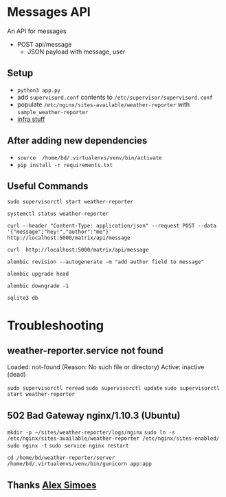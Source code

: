 
# Messages API

An API for messages

- POST api/message
    - JSON payload with message, user

## Setup
- `python3 app.py`
- add `supervisord.conf` contents to  `/etc/supervisor/supervisord.conf`
- populate `/etc/nginx/sites-available/weather-reporter` with `sample_weather-reporter`
- [infra stuff](https://docs.google.com/presentation/d/1g8D7R-jyDUReKxFoGk_zN5-uWEcSOi6rIvGGKv4PAVI/edit#slide=id.g3d18660b80_0_10)

## After adding new dependencies
- `source  /home/bd/.virtualenvs/venv/bin/activate`
- `pip install -r requirements.txt`

## Useful Commands
`sudo supervisorctl start weather-reporter`

`systemctl status weather-reporter`

`curl --header "Content-Type: application/json" --request POST --data '{"message":"hey!","author":"me"}' http://localhost:5000/matrix/api/message`

`curl  http://localhost:5000/matrix/api/message`

`alembic revision --autogenerate -m "add author field to message"`

`alembic upgrade head`

`alembic downgrade -1`

`sqlite3 db`


# Troubleshooting

## weather-reporter.service not found
Loaded: not-found (Reason: No such file or directory)
Active: inactive (dead)

`sudo supervisorctl reread`
`sudo supervisorctl update`
`sudo supervisorctl start weather-reporter`

## 502 Bad Gateway nginx/1.10.3 (Ubuntu)

`mkdir -p ~/sites/weather-reporter/logs/nginx`
`sudo ln -s /etc/nginx/sites-available/weather-reporter /etc/nginx/sites-enabled/`
`sudo nginx -t`
`sudo service nginx restart`

`cd /home/bd/weather-reporter/server`
`/home/bd/.virtualenvs/venv/bin/gunicorn app:app`

## Thanks [Alex Simoes](http://alexandersimoes.com/hints/2015/10/28/deploying-flask-with-nginx-gunicorn-supervisor-virtualenv-on-ubuntu.html)


